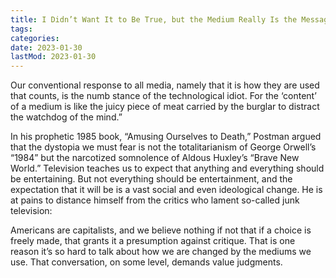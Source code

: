```yaml
---
title: I Didn’t Want It to Be True, but the Medium Really Is the Message
tags:
categories:
date: 2023-01-30
lastMod: 2023-01-30
---
```

Our conventional response to all media, namely that it is how they are used that counts, is the numb stance of the technological idiot. For the ‘content’ of a medium is like the juicy piece of meat carried by the burglar to distract the watchdog of the mind.”

In his prophetic 1985 book, “Amusing Ourselves to Death,” Postman argued that the dystopia we must fear is not the totalitarianism of George Orwell’s “1984” but the narcotized somnolence of Aldous Huxley’s “Brave New World.” Television teaches us to expect that anything and everything should be entertaining. But not everything should be entertainment, and the expectation that it will be is a vast social and even ideological change. He is at pains to distance himself from the critics who lament so-called junk television:

Americans are capitalists, and we believe nothing if not that if a choice is freely made, that grants it a presumption against critique. That is one reason it’s so hard to talk about how we are changed by the mediums we use. That conversation, on some level, demands value judgments.
